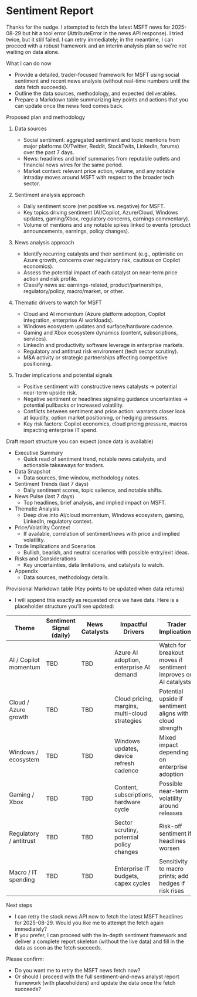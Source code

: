 # Sentiment Report

Thanks for the nudge. I attempted to fetch the latest MSFT news for 2025-08-29 but hit a tool error (AttributeError in the news API response). I tried twice, but it still failed. I can retry immediately; in the meantime, I can proceed with a robust framework and an interim analysis plan so we’re not waiting on data alone.

What I can do now
- Provide a detailed, trader-focused framework for MSFT using social sentiment and recent news analysis (without real-time numbers until the data fetch succeeds).
- Outline the data sources, methodology, and expected deliverables.
- Prepare a Markdown table summarizing key points and actions that you can update once the news feed comes back.

Proposed plan and methodology
1) Data sources
   - Social sentiment: aggregated sentiment and topic mentions from major platforms (X/Twitter, Reddit, StockTwits, LinkedIn, forums) over the past 7 days.
   - News: headlines and brief summaries from reputable outlets and financial news wires for the same period.
   - Market context: relevant price action, volume, and any notable intraday moves around MSFT with respect to the broader tech sector.

2) Sentiment analysis approach
   - Daily sentiment score (net positive vs. negative) for MSFT.
   - Key topics driving sentiment (AI/Copilot, Azure/Cloud, Windows updates, gaming/Xbox, regulatory concerns, earnings commentary).
   - Volume of mentions and any notable spikes linked to events (product announcements, earnings, policy changes).

3) News analysis approach
   - Identify recurring catalysts and their sentiment (e.g., optimistic on Azure growth, concerns over regulatory risk, cautious on Copilot economics).
   - Assess the potential impact of each catalyst on near-term price action and risk profile.
   - Classify news as: earnings-related, product/partnerships, regulatory/policy, macro/market, or other.

4) Thematic drivers to watch for MSFT
   - Cloud and AI momentum (Azure platform adoption, Copilot integration, enterprise AI workloads).
   - Windows ecosystem updates and surface/hardware cadence.
   - Gaming and Xbox ecosystem dynamics (content, subscriptions, services).
   - LinkedIn and productivity software leverage in enterprise markets.
   - Regulatory and antitrust risk environment (tech sector scrutiny).
   - M&A activity or strategic partnerships affecting competitive positioning.

5) Trader implications and potential signals
   - Positive sentiment with constructive news catalysts → potential near-term upside risk.
   - Negative sentiment or headlines signaling guidance uncertainties → potential pullbacks or increased volatility.
   - Conflicts between sentiment and price action: warrants closer look at liquidity, option market positioning, or hedging pressures.
   - Key risk factors: Copilot economics, cloud pricing pressure, macros impacting enterprise IT spend.

Draft report structure you can expect (once data is available)
- Executive Summary
  - Quick read of sentiment trend, notable news catalysts, and actionable takeaways for traders.
- Data Snapshot
  - Data sources, time window, methodology notes.
- Sentiment Trends (last 7 days)
  - Daily sentiment scores, topic salience, and notable shifts.
- News Pulse (last 7 days)
  - Top headlines, brief analysis, and implied impact on MSFT.
- Thematic Analysis
  - Deep dive into AI/cloud momentum, Windows ecosystem, gaming, LinkedIn, regulatory context.
- Price/Volatility Context
  - If available, correlation of sentiment/news with price and implied volatility.
- Trade Implications and Scenarios
  - Bullish, bearish, and neutral scenarios with possible entry/exit ideas.
- Risks and Considerations
  - Key uncertainties, data limitations, and catalysts to watch.
- Appendix
  - Data sources, methodology details.

Provisional Markdown table (Key points to be updated when data returns)
- I will append this exactly as requested once we have data. Here is a placeholder structure you’ll see updated:

| Theme | Sentiment Signal (daily) | News Catalysts | Impactful Drivers | Trader Implications | Data Source(s) |
|-------|---------------------------|----------------|-------------------|---------------------|----------------|
| AI / Copilot momentum | TBD | TBD | Azure AI adoption, enterprise AI demand | Watch for breakout moves if sentiment improves on AI catalysts | Social platforms, News wires |
| Cloud / Azure growth | TBD | TBD | Cloud pricing, margins, multi-cloud strategies | Potential upside if sentiment aligns with cloud strength | Social, Earnings transcripts, News |
| Windows / ecosystem | TBD | TBD | Windows updates, device refresh cadence | Mixed impact depending on enterprise adoption | Social, News |
| Gaming / Xbox | TBD | TBD | Content, subscriptions, hardware cycle | Possible near-term volatility around releases | Social, News |
| Regulatory / antitrust | TBD | TBD | Sector scrutiny, potential policy changes | Risk-off sentiment if headlines worsen | News outlets, Policy analysis |
| Macro / IT spending | TBD | TBD | Enterprise IT budgets, capex cycles | Sensitivity to macro prints; add hedges if risk rises | News, Market data |

Next steps
- I can retry the stock news API now to fetch the latest MSFT headlines for 2025-08-29. Would you like me to attempt the fetch again immediately?
- If you prefer, I can proceed with the in-depth sentiment framework and deliver a complete report skeleton (without the live data) and fill in the data as soon as the fetch succeeds.

Please confirm:
- Do you want me to retry the MSFT news fetch now?
- Or should I proceed with the full sentiment-and-news analyst report framework (with placeholders) and update the data once the fetch succeeds?
